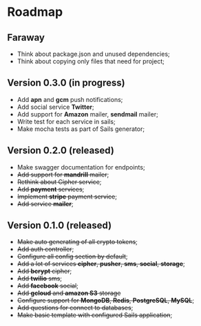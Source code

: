 # Roadmap

## Faraway

- Think about package.json and unused dependencies;
- Think about copying only files that need for project;

## Version 0.3.0 (in progress)

- Add **apn** and **gcm** push notifications;
- Add social service **Twitter**;
- Add support for **Amazon** mailer, **sendmail** mailer;
- Write test for each service in sails;
- Make mocha tests as part of Sails generator;

## Version 0.2.0 (released)

- Make swagger documentation for endpoints;
- ~~Add support for **mandrill** mailer~~;
- ~~Rethink about Cipher service~~;
- ~~Add **payment** services~~;
- ~~Implement **stripe** payment service~~;
- ~~Add service **mailer**~~;

## Version 0.1.0 (released)
- ~~Make auto generating of all crypto tokens~~;
- ~~Add auth controller~~;
- ~~Configure all config section by default~~;
- ~~Add a lot of services **cipher**, **pusher**, **sms**, **social**, **storage**~~;
- ~~Add **bcrypt** cipher~~;
- ~~Add **twilio** sms~~;
- ~~Add **facebook** social~~;
- ~~Add **gcloud** and **amazon S3** storage~~
- ~~Configure support for **MongoDB**, **Redis**, **PostgreSQL**, **MySQL**~~;
- ~~Add questions for connect to databases~~;
- ~~Make basic template with configured Sails application~~;
